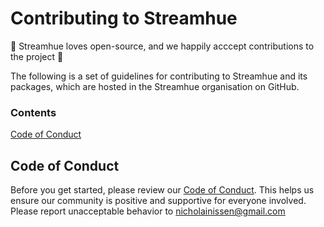 # Contributing to Streamhue
🌈 Streamhue loves open-source, and we happily acccept contributions to the project 🎉

The following is a set of guidelines for contributing to Streamhue and its packages, which are hosted in the Streamhue organisation on GitHub.

### Contents
[Code of Conduct](#code-of-conduct)

## Code of Conduct
Before you get started, please review our [Code of Conduct](CODE_OF_CONDUCT.md). This helps us ensure our community is positive and supportive for everyone involved. Please report unacceptable behavior to [nicholainissen@gmail.com](mailto:nicholainissen@gmail.com)

